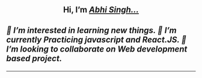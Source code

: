<h2 align="center">Hi, I’m <a href="https://github.com/AbhiSingh58"><em>Abhi Singh...<em></a><h2>
<!-- <hr> -->
👀 I’m interested in learning new things.
🌱 I’m currently Practicing javascript and React.JS.
💞️ I’m looking to collaborate on Web development based project.

<!---
AbhiSingh58/AbhiSingh58 is a ✨ special ✨ repository because its `README.md` (this file) appears on your GitHub profile.
You can click the Preview link to take a look at your changes.
--->
<hr>

<!-- <h1><em>Contact Me .. <em><h1> -->


